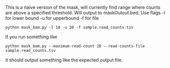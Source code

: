 This is a naive version of the mask, will currently find range where counts are
above a specified threshold. Will output to maskOutout.bed. Use flags -l for lower bound -u for upperbound -f for file

	python mask_bam.py -l 10 -u 20 -f sample.read_counts.tsv 
	

If you run something like

    python mask_bam.py --maximum-read-count 20 --read-counts-file sample.read_counts.tsv

it should output something like the expected output file.
